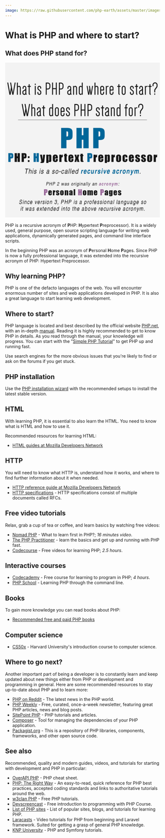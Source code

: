 ```yaml
---
image: https://raw.githubusercontent.com/php-earth/assets/master/images/faq/intro/php-intro.png
---
```


# What is PHP and where to start?

## What does PHP stand for?

![What does PHP stand for?](https://raw.githubusercontent.com/php-earth/assets/master/images/faq/intro/php-hypertext-preprocessor.png "What does PHP stand for?")

PHP is a recursive acronym of **P**HP: **H**ypertext **P**reprocessor). It is a
widely used, general purpose, open source scripting language for writing web
applications, dynamically generated pages, and command line interface scripts.

In the beginning PHP was an acronym of **P**ersonal **H**ome **P**ages. Since
PHP is now a fully professional language, it was extended into the recursive
acronym of PHP: Hypertext Preprocessor.

## Why learning PHP?

PHP is one of the defacto languages of the web. You will encounter enormous
number of sites and web applications developed in PHP. It is also a great
language to start learning web development.

## Where to start?

PHP language is located and best described by the official website
[PHP.net](http://php.net), with an in-depth [manual](http://php.net/manual).
Reading it is highly recommended to get to know PHP in details. As you read
through the manual, your knowledge will progress. You can start with the
"[Simple PHP Tutorial](http://php.net/manual/en/tutorial.php)" to get PHP up
and running fast.

Use search engines for the more obvious issues that you're likely to find or ask
on the forums if you get stuck.

## PHP installation

Use the [PHP installation wizard](https://php.earth/install) with the
recommended setups to install the latest stable version.

## HTML

With learning PHP, it is essential to also learn the HTML. You need to know what
is HTML and how to use it.

Recommended resources for learning HTML:

* [HTML guides at Mozilla Developers Network](https://developer.mozilla.org/en-US/docs/Web/HTML)

## HTTP

You will need to know what HTTP is, understand how it works, and where to find
further information about it when needed.

* [HTTP reference guide at Mozilla Developers Network](https://developer.mozilla.org/en-US/docs/Web/HTTP)
* [HTTP specifications](http://httpwg.org/specs/) - HTTP specifications consist
  of multiple documents called RFCs.

## Free video tutorials

Relax, grab a cup of tea or coffee, and learn basics by watching free videos:

* [Nomad PHP](https://www.youtube.com/watch?v=LpDSq7K_sUg) - What to learn
  first in PHP?; *16 minutes video*.
* [The PHP Practitioner](https://laracasts.com/series/php-for-beginners) - learn
  the basics and get up and running with PHP fast.
* [Codecourse](https://www.youtube.com/watch?v=QRmmISj6Rrw&list=PLfdtiltiRHWFD41D_LDomY1Fb-O9MtFqq) -
  Free videos for learning PHP; *2.5 hours*.

## Interactive courses

* [Codecademy](http://www.codecademy.com/tracks/php) - Free course for learning
  to program in PHP; *4 hours*.
* [PHP School](http://phpschool.io) - Learning PHP through the command line.

## Books

To gain more knowledge you can read books about PHP:

* [Recommended free and paid PHP books](/faq/intro/books.md)

## Computer science

* [CS50x](https://www.edx.org/course/introduction-computer-science-harvardx-cs50x) -
  Harvard University's introduction course to computer science.

## Where to go next?

Another important part of being a developer is to constantly learn and keep
updated about new things either from PHP or development and programming in
general. Here are some recommended resources to stay up-to-date about PHP and
to learn more:

* [PHP on Reddit](https://www.reddit.com/r/PHP) - The latest news in the PHP
  world.
* [PHP Weekly](http://phpweekly.com) - Free, curated, once-a-week newsletter,
  featuring great PHP articles, news and blog posts.
* [SitePoint PHP](https://www.sitepoint.com/php/) - PHP tutorials and articles.
* [Composer](https://getcomposer.org) - Tool for managing the dependencies of
  your PHP application.
* [Packagist.org](https://packagist.org) - This is a repository of PHP libraries,
  components, frameworks, and other open source code.

## See also

Recommended, quality and modern guides, videos, and tutorials for starting with
development and PHP in particular:

* [OverAPI PHP](http://overapi.com/php) - PHP cheat sheet.
* [PHP: The Right Way](http://phptherightway.com) - An easy-to-read, quick
  reference for PHP best practices, accepted coding standards and links to
  authoritative tutorials around the web.
* [w3clan PHP](http://php.w3clan.com) - Free PHP tutorials.
* [Devscreencast](https://devscreencast.com/courses/introduction-to-programming-with-php) -
  Free introduction to programming with PHP Course.
* [List of PHP sites](https://www.cybrhome.com/topic/php-tutorials) - List of
  popular sites, blogs, and tutorials for learning PHP.
* [Laracasts](https://laracasts.com) - Video tutorials for PHP from beginning
  and Laravel framework. Suited for getting a grasp of general PHP knowledge.
* [KNP University](http://knpuniversity.com) - PHP and Symfony tutorials.
